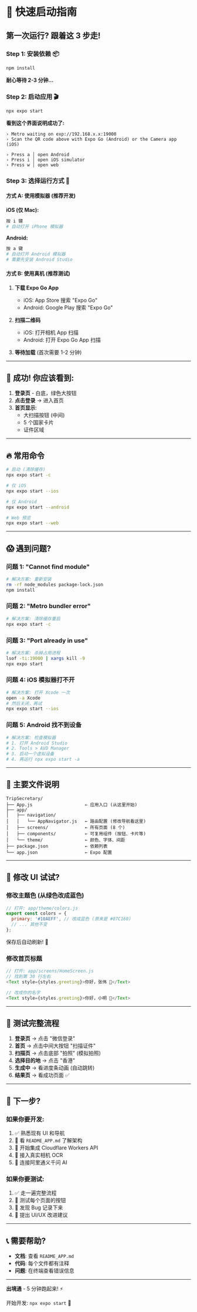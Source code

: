 # 🚀 快速启动指南

## 第一次运行? 跟着这 3 步走!

### Step 1: 安装依赖 📦

```bash
npm install
```

**耐心等待 2-3 分钟...**

### Step 2: 启动应用 🎬

```bash
npx expo start
```

**看到这个界面说明成功了:**
```
› Metro waiting on exp://192.168.x.x:19000
› Scan the QR code above with Expo Go (Android) or the Camera app (iOS)

› Press a │ open Android
› Press i │ open iOS simulator
› Press w │ open web
```

### Step 3: 选择运行方式 📱

#### 方式 A: 使用模拟器 (推荐开发)

**iOS (仅 Mac):**
```bash
按 i 键
# 自动打开 iPhone 模拟器
```

**Android:**
```bash
按 a 键  
# 自动打开 Android 模拟器
# 需要先安装 Android Studio
```

#### 方式 B: 使用真机 (推荐测试)

1. **下载 Expo Go App**
   - iOS: App Store 搜索 "Expo Go"
   - Android: Google Play 搜索 "Expo Go"

2. **扫描二维码**
   - iOS: 打开相机 App 扫描
   - Android: 打开 Expo Go App 扫描

3. **等待加载** (首次需要 1-2 分钟)

---

## 🎉 成功! 你应该看到:

1. **登录页** - 白底，绿色大按钮
2. **点击登录** → 进入首页
3. **首页显示**:
   - 大扫描按钮 (中间)
   - 5 个国家卡片
   - 证件区域

---

## 🔥 常用命令

```bash
# 启动 (清除缓存)
npx expo start -c

# 仅 iOS
npx expo start --ios

# 仅 Android  
npx expo start --android

# Web 预览
npx expo start --web
```

---

## 😱 遇到问题?

### 问题 1: "Cannot find module"

```bash
# 解决方案: 重新安装
rm -rf node_modules package-lock.json
npm install
```

### 问题 2: "Metro bundler error"

```bash
# 解决方案: 清除缓存重启
npx expo start -c
```

### 问题 3: "Port already in use"

```bash
# 解决方案: 杀掉占用进程
lsof -ti:19000 | xargs kill -9
npx expo start
```

### 问题 4: iOS 模拟器打不开

```bash
# 解决方案: 打开 Xcode 一次
open -a Xcode
# 然后关闭，再试
npx expo start --ios
```

### 问题 5: Android 找不到设备

```bash
# 解决方案: 检查模拟器
# 1. 打开 Android Studio
# 2. Tools > AVD Manager
# 3. 启动一个虚拟设备
# 4. 再运行 npx expo start -a
```

---

## 📂 主要文件说明

```
TripSecretary/
├── App.js                    ← 应用入口 (从这里开始)
├── app/
│   ├── navigation/
│   │   └── AppNavigator.js   ← 路由配置 (修改导航看这里)
│   ├── screens/              ← 所有页面 (8 个)
│   ├── components/           ← 可复用组件 (按钮、卡片等)
│   └── theme/                ← 颜色、字体、间距
├── package.json              ← 依赖列表
└── app.json                  ← Expo 配置
```

---

## 🎨 修改 UI 试试?

### 修改主题色 (从绿色改成蓝色)

```javascript
// 打开: app/theme/colors.js
export const colors = {
  primary: '#10AEFF', // 改成蓝色 (原来是 #07C160)
  // ... 其他不变
};
```

保存后自动刷新! 🎉

### 修改首页标题

```javascript
// 打开: app/screens/HomeScreen.js
// 找到第 30 行左右
<Text style={styles.greeting}>你好，张伟 👋</Text>

// 改成你的名字
<Text style={styles.greeting}>你好，小明 👋</Text>
```

---

## 📱 测试完整流程

1. **登录页** → 点击 "微信登录"
2. **首页** → 点击中间大按钮 "扫描证件"
3. **扫描页** → 点击底部 "拍照" (模拟拍照)
4. **选择目的地** → 点击 "香港"
5. **生成中** → 看进度条动画 (自动跳转)
6. **结果页** → 看成功页面 ✅

---

## 🎯 下一步?

### 如果你要开发:

1. ✅ 熟悉现有 UI 和导航
2. 📝 看 `README_APP.md` 了解架构
3. 🔌 开始集成 Cloudflare Workers API
4. 📸 接入真实相机 OCR
5. 🤖 连接阿里通义千问 AI

### 如果你要测试:

1. ✅ 走一遍完整流程
2. 📱 测试每个页面的按钮
3. 🐛 发现 Bug 记录下来
4. 💬 提出 UI/UX 改进建议

---

## 📞 需要帮助?

- **文档**: 查看 `README_APP.md`
- **代码**: 每个文件都有注释
- **问题**: 在终端查看错误信息

---

**出境通** - 5 分钟跑起来! ⚡️

开始开发: `npx expo start` 🚀
